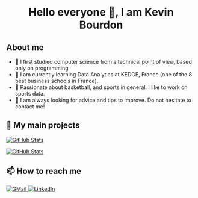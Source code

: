 <h1 align="center">Hello everyone 👋, I am Kevin Bourdon</h1>

## About me
- 📕 I first studied computer science from a technical point of view, based only on programming
- 🌱 I am currently learning Data Analytics at KEDGE, France (one of the 8 best business schools in France).
- 🔭 Passionate about basketball, and sports in general. I like to work on sports data.
- 💬 I am always looking for advice and tips to improve. Do not hesitate to contact me!

<h2>📌 My main projects</h2>
<div>
  <p>
    <a href="https://github.com/KevinBrd/ProB_Stats_Project">
      <img src="https://github-readme-stats.vercel.app/api/pin/?username=KevinBrd&repo=ProB_Stats_Project" alt="GitHub Stats" />
    </a>
  </p>
</div>
<div>
  <p>
    <a href="https://github.com/KevinBrd/FIFA_24_Visualization">
      <img src="https://github-readme-stats.vercel.app/api/pin/?username=KevinBrd&repo=FIFA_24_Visualization" alt="GitHub Stats" />
    </a>
  </p>
</div>

<h2>📫 How to reach me</h2>
<a href="mailto:kevin.bourdon@kedgebs.com">
  <img src="https://img.shields.io/badge/Gmail-D14836?style=for-the-badge&logo=gmail&logoColor=white" alt="GMail">
</a>

<a href="https://www.linkedin.com/in/kévin-bourdon/">
  <img src="https://img.shields.io/badge/LinkedIn-0077B5?style=for-the-badge&logo=linkedin&logoColor=white" alt="LinkedIn"
</a>
